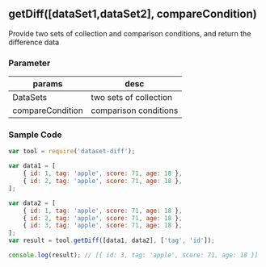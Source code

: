 

## getDiff([dataSet1,dataSet2], compareCondition)

Provide two sets of collection and comparison conditions, and return the difference data

### Parameter

| params           | desc                   |
| ---------------- | ---------------------- |
| DataSets         | two sets of collection |
| compareCondition | comparison conditions  |

### Sample Code

```javascript
var tool = require('dataset-diff');

var data1 = [
	{ id: 1, tag: 'apple', score: 71, age: 18 },
	{ id: 2, tag: 'apple', score: 71, age: 18 },
];

var data2 = [
	{ id: 1, tag: 'apple', score: 71, age: 18 },
	{ id: 2, tag: 'apple', score: 71, age: 18 },
	{ id: 3, tag: 'apple', score: 71, age: 18 },
];
var result = tool.getDiff([data1, data2], ['tag', 'id']);

console.log(result); // [{ id: 3, tag: 'apple', score: 71, age: 18 }]
```
